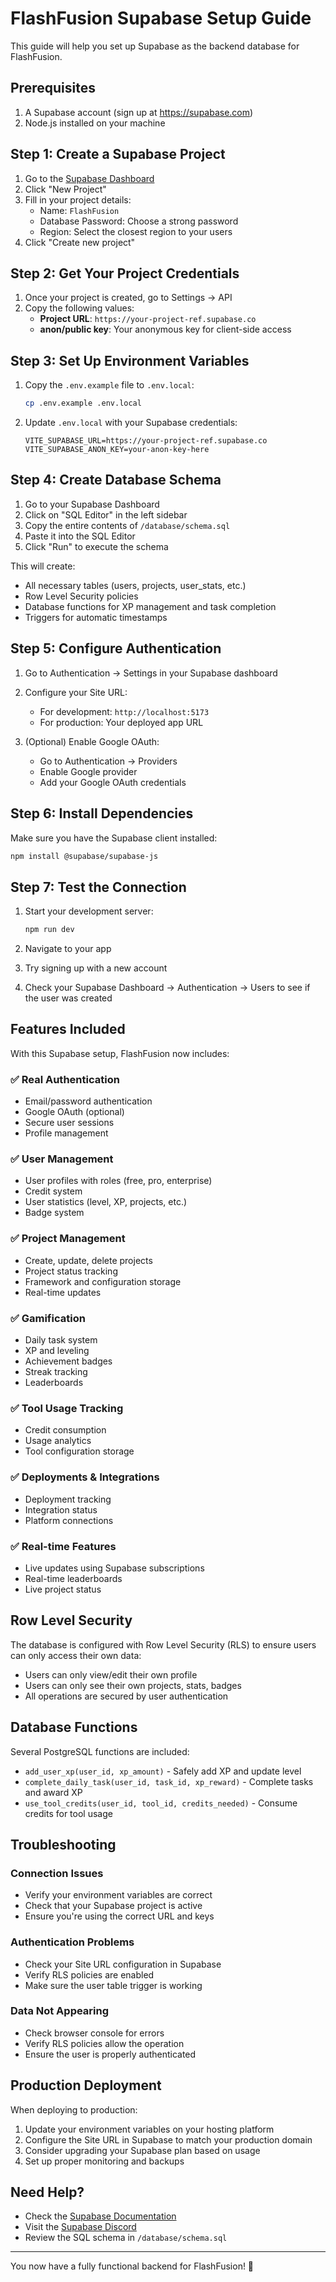 # FlashFusion Supabase Setup Guide

This guide will help you set up Supabase as the backend database for FlashFusion.

## Prerequisites

1. A Supabase account (sign up at https://supabase.com)
2. Node.js installed on your machine

## Step 1: Create a Supabase Project

1. Go to the [Supabase Dashboard](https://supabase.com/dashboard)
2. Click "New Project"
3. Fill in your project details:
   - Name: `FlashFusion`
   - Database Password: Choose a strong password
   - Region: Select the closest region to your users
4. Click "Create new project"

## Step 2: Get Your Project Credentials

1. Once your project is created, go to Settings → API
2. Copy the following values:
   - **Project URL**: `https://your-project-ref.supabase.co`
   - **anon/public key**: Your anonymous key for client-side access

## Step 3: Set Up Environment Variables

1. Copy the `.env.example` file to `.env.local`:
   ```bash
   cp .env.example .env.local
   ```

2. Update `.env.local` with your Supabase credentials:
   ```env
   VITE_SUPABASE_URL=https://your-project-ref.supabase.co
   VITE_SUPABASE_ANON_KEY=your-anon-key-here
   ```

## Step 4: Create Database Schema

1. Go to your Supabase Dashboard
2. Click on "SQL Editor" in the left sidebar
3. Copy the entire contents of `/database/schema.sql`
4. Paste it into the SQL Editor
5. Click "Run" to execute the schema

This will create:
- All necessary tables (users, projects, user_stats, etc.)
- Row Level Security policies
- Database functions for XP management and task completion
- Triggers for automatic timestamps

## Step 5: Configure Authentication

1. Go to Authentication → Settings in your Supabase dashboard
2. Configure your Site URL:
   - For development: `http://localhost:5173`
   - For production: Your deployed app URL

3. (Optional) Enable Google OAuth:
   - Go to Authentication → Providers
   - Enable Google provider
   - Add your Google OAuth credentials

## Step 6: Install Dependencies

Make sure you have the Supabase client installed:

```bash
npm install @supabase/supabase-js
```

## Step 7: Test the Connection

1. Start your development server:
   ```bash
   npm run dev
   ```

2. Navigate to your app
3. Try signing up with a new account
4. Check your Supabase Dashboard → Authentication → Users to see if the user was created

## Features Included

With this Supabase setup, FlashFusion now includes:

### ✅ Real Authentication
- Email/password authentication
- Google OAuth (optional)
- Secure user sessions
- Profile management

### ✅ User Management
- User profiles with roles (free, pro, enterprise)
- Credit system
- User statistics (level, XP, projects, etc.)
- Badge system

### ✅ Project Management
- Create, update, delete projects
- Project status tracking
- Framework and configuration storage
- Real-time updates

### ✅ Gamification
- Daily task system
- XP and leveling
- Achievement badges
- Streak tracking
- Leaderboards

### ✅ Tool Usage Tracking
- Credit consumption
- Usage analytics
- Tool configuration storage

### ✅ Deployments & Integrations
- Deployment tracking
- Integration status
- Platform connections

### ✅ Real-time Features
- Live updates using Supabase subscriptions
- Real-time leaderboards
- Live project status

## Row Level Security

The database is configured with Row Level Security (RLS) to ensure users can only access their own data:

- Users can only view/edit their own profile
- Users can only see their own projects, stats, badges
- All operations are secured by user authentication

## Database Functions

Several PostgreSQL functions are included:

- `add_user_xp(user_id, xp_amount)` - Safely add XP and update level
- `complete_daily_task(user_id, task_id, xp_reward)` - Complete tasks and award XP
- `use_tool_credits(user_id, tool_id, credits_needed)` - Consume credits for tool usage

## Troubleshooting

### Connection Issues
- Verify your environment variables are correct
- Check that your Supabase project is active
- Ensure you're using the correct URL and keys

### Authentication Problems
- Check your Site URL configuration in Supabase
- Verify RLS policies are enabled
- Make sure the user table trigger is working

### Data Not Appearing
- Check browser console for errors
- Verify RLS policies allow the operation
- Ensure the user is properly authenticated

## Production Deployment

When deploying to production:

1. Update your environment variables on your hosting platform
2. Configure the Site URL in Supabase to match your production domain
3. Consider upgrading your Supabase plan based on usage
4. Set up proper monitoring and backups

## Need Help?

- Check the [Supabase Documentation](https://supabase.com/docs)
- Visit the [Supabase Discord](https://discord.supabase.com)
- Review the SQL schema in `/database/schema.sql`

---

You now have a fully functional backend for FlashFusion! 🚀